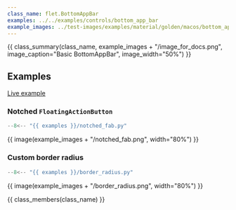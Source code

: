 ```yaml
---
class_name: flet.BottomAppBar
examples: ../../examples/controls/bottom_app_bar
example_images: ../test-images/examples/material/golden/macos/bottom_app_bar
---
```


{{ class_summary(class_name, example_images + "/image_for_docs.png", image_caption="Basic BottomAppBar", image_width="50%") }}

## Examples

[Live example](https://flet-controls-gallery.fly.dev/navigation/bottomappbar)

### Notched `FloatingActionButton`

```python
--8<-- "{{ examples }}/notched_fab.py"
```

{{ image(example_images + "/notched_fab.png", width="80%") }}

### Custom border radius

```python
--8<-- "{{ examples }}/border_radius.py"
```

{{ image(example_images + "/border_radius.png", width="80%") }}

{{ class_members(class_name) }}

